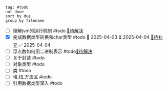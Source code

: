 ```tasks
tag: #todo
not done
sort by due
group by filename
```

- [ ] 理解jvm的运行机制 #todo [🔗待解决](Java环境.md#jvm-todo)
- [x] 完成数据类型转换和char类型 #todo 📅 2025-04-03  ⏳ 2025-04-04 [🔗待补充](基本数据类型.md#char-todo) ✅ 2025-04-04
- [ ] 浮点数如何用二进制表示 #todo[🔗待解决](基本数据类型.md#float-todo)
- [ ] 关于封装 #todo 
- [ ] 对象类型 #todo 
- [ ] 类 #todo 
- [ ] 堆,栈,方法区 #todo 
- [ ] 引用数据类型深入 #todo 